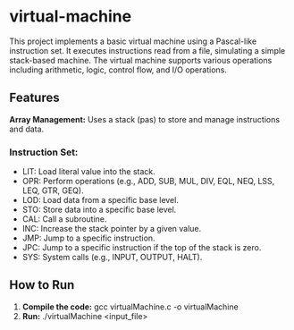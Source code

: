 # virtual-machine
This project implements a basic virtual machine using a Pascal-like instruction set. It executes instructions read from a file, simulating a simple stack-based machine. The virtual machine supports various operations including arithmetic, logic, control flow, and I/O operations.

## Features
**Array Management:** Uses a stack (pas) to store and manage instructions and data.

### Instruction Set: ###
- LIT: Load literal value into the stack.
- OPR: Perform operations (e.g., ADD, SUB, MUL, DIV, EQL, NEQ, LSS, LEQ, GTR, GEQ).
- LOD: Load data from a specific base level.
- STO: Store data into a specific base level.
- CAL: Call a subroutine.
- INC: Increase the stack pointer by a given value.
- JMP: Jump to a specific instruction.
- JPC: Jump to a specific instruction if the top of the stack is zero.
- SYS: System calls (e.g., INPUT, OUTPUT, HALT).

## How to Run ## 
1) **Compile the code:**
  gcc virtualMachine.c -o virtualMachine
2) **Run:**
  ./virtualMachine <input_file>
